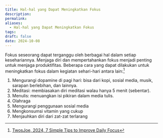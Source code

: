 ```yaml
---
title: Hal-hal yang Dapat Meningkatkan Fokus
description: 
permalink: 
aliases:
  - Hal-hal yang Dapat Meningkatkan Fokus
tags: 
draft: false
date: 2024-10-08
---
```

Fokus seseorang dapat terganggu oleh berbagai hal dalam setiap kesehariannya. Menjaga diri dan mempertahankan fokus menjadi penting untuk menjaga produktifitas. Beberapa cara yang dapat dilakukan untuk meningkatkan fokus dalam kegiatan sehari-hari antara lain:[^1]

1. Mengurangi dopamine di pagi hari: bisa dari kopi, sosial media, musik, sarapan berlebihan, dan lainnya.
2. Meditasi: membiasakan diri meditasi walau hanya 5 menit (sebentar).
3. Menulis: menuangkan isi pikiran dalam media tulis.
4. Olahraga
5. Mengurangi penggunaan sosial media
6. Mengkonsumsi vitamin yang cukup
7. Menjauhkan diri dari zat-zat terlarang

[^1]: [TwosJoe, 2024, 7 Simple Tips to Improve Daily Focus](https://medium.com/twosapp/7-simple-tips-to-improve-your-daily-focus-6300d93effc8)